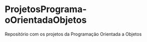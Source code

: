 # ProjetosPrograma-oOrientadaObjetos
Repositório com os projetos da Programação Orientada a Objetos
